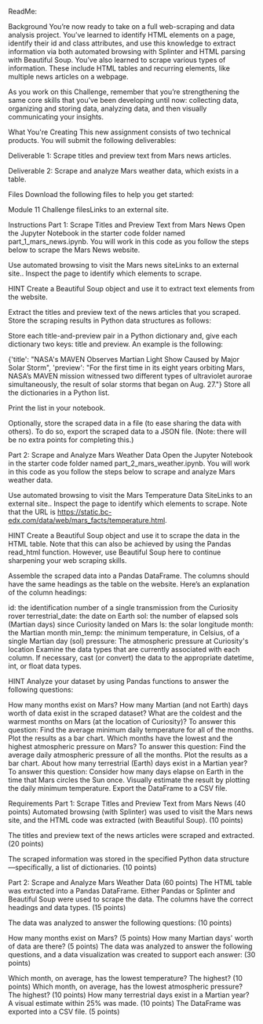 ReadMe:

Background
You’re now ready to take on a full web-scraping and data analysis project. You’ve learned to identify HTML elements on a page, identify their id and class attributes, and use this knowledge to extract information via both automated browsing with Splinter and HTML parsing with Beautiful Soup. You’ve also learned to scrape various types of information. These include HTML tables and recurring elements, like multiple news articles on a webpage.

As you work on this Challenge, remember that you’re strengthening the same core skills that you’ve been developing until now: collecting data, organizing and storing data, analyzing data, and then visually communicating your insights.

What You're Creating
This new assignment consists of two technical products. You will submit the following deliverables:

Deliverable 1: Scrape titles and preview text from Mars news articles.

Deliverable 2: Scrape and analyze Mars weather data, which exists in a table.

Files
Download the following files to help you get started:

Module 11 Challenge filesLinks to an external site.

Instructions
Part 1: Scrape Titles and Preview Text from Mars News
Open the Jupyter Notebook in the starter code folder named part_1_mars_news.ipynb. You will work in this code as you follow the steps below to scrape the Mars News website.

Use automated browsing to visit the Mars news siteLinks to an external site.. Inspect the page to identify which elements to scrape.

HINT
Create a Beautiful Soup object and use it to extract text elements from the website.

Extract the titles and preview text of the news articles that you scraped. Store the scraping results in Python data structures as follows:

Store each title-and-preview pair in a Python dictionary and, give each dictionary two keys: title and preview. An example is the following:

{'title': "NASA's MAVEN Observes Martian Light Show Caused by Major Solar Storm", 
 'preview': "For the first time in its eight years orbiting Mars, NASA’s MAVEN mission witnessed two different types of ultraviolet aurorae simultaneously, the result of solar storms that began on Aug. 27."}
Store all the dictionaries in a Python list.

Print the list in your notebook.

Optionally, store the scraped data in a file (to ease sharing the data with others). To do so, export the scraped data to a JSON file. (Note: there will be no extra points for completing this.)

Part 2: Scrape and Analyze Mars Weather Data
Open the Jupyter Notebook in the starter code folder named part_2_mars_weather.ipynb. You will work in this code as you follow the steps below to scrape and analyze Mars weather data.

Use automated browsing to visit the Mars Temperature Data SiteLinks to an external site.. Inspect the page to identify which elements to scrape. Note that the URL is https://static.bc-edx.com/data/web/mars_facts/temperature.html.

HINT
Create a Beautiful Soup object and use it to scrape the data in the HTML table. Note that this can also be achieved by using the Pandas read_html function. However, use Beautiful Soup here to continue sharpening your web scraping skills.

Assemble the scraped data into a Pandas DataFrame. The columns should have the same headings as the table on the website. Here’s an explanation of the column headings:

id: the identification number of a single transmission from the Curiosity rover
terrestrial_date: the date on Earth
sol: the number of elapsed sols (Martian days) since Curiosity landed on Mars
ls: the solar longitude
month: the Martian month
min_temp: the minimum temperature, in Celsius, of a single Martian day (sol)
pressure: The atmospheric pressure at Curiosity's location
Examine the data types that are currently associated with each column. If necessary, cast (or convert) the data to the appropriate datetime, int, or float data types.

HINT
Analyze your dataset by using Pandas functions to answer the following questions:

How many months exist on Mars?
How many Martian (and not Earth) days worth of data exist in the scraped dataset?
What are the coldest and the warmest months on Mars (at the location of Curiosity)? To answer this question:
Find the average minimum daily temperature for all of the months.
Plot the results as a bar chart.
Which months have the lowest and the highest atmospheric pressure on Mars? To answer this question:
Find the average daily atmospheric pressure of all the months.
Plot the results as a bar chart.
About how many terrestrial (Earth) days exist in a Martian year? To answer this question:
Consider how many days elapse on Earth in the time that Mars circles the Sun once.
Visually estimate the result by plotting the daily minimum temperature.
Export the DataFrame to a CSV file.

Requirements
Part 1: Scrape Titles and Preview Text from Mars News (40 points)
Automated browsing (with Splinter) was used to visit the Mars news site, and the HTML code was extracted (with Beautiful Soup). (10 points)

The titles and preview text of the news articles were scraped and extracted. (20 points)

The scraped information was stored in the specified Python data structure—specifically, a list of dictionaries. (10 points)

Part 2: Scrape and Analyze Mars Weather Data (60 points)
The HTML table was extracted into a Pandas DataFrame. Either Pandas or Splinter and Beautiful Soup were used to scrape the data. The columns have the correct headings and data types. (15 points)

The data was analyzed to answer the following questions: (10 points)

How many months exist on Mars? (5 points)
How many Martian days' worth of data are there? (5 points)
The data was analyzed to answer the following questions, and a data visualization was created to support each answer: (30 points)

Which month, on average, has the lowest temperature? The highest? (10 points)
Which month, on average, has the lowest atmospheric pressure? The highest? (10 points)
How many terrestrial days exist in a Martian year? A visual estimate within 25% was made. (10 points)
The DataFrame was exported into a CSV file. (5 points)
